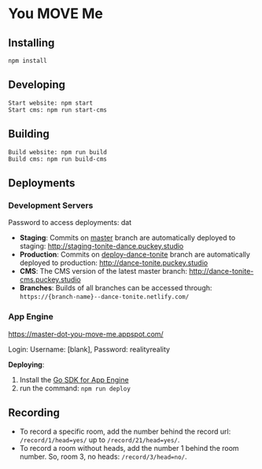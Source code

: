 # You MOVE Me

## Installing

    npm install

## Developing

    Start website: npm start
    Start cms: npm run start-cms

## Building

    Build website: npm run build
    Build cms: npm run build-cms

## Deployments

### __Development Servers__

Password to access deployments: dat

- __Staging__: Commits on [master](https://github.com/puckey/you-move-me/tree/master) branch are automatically deployed to staging: http://staging-tonite-dance.puckey.studio
- __Production__: Commits on [deploy-dance-tonite](https://github.com/puckey/you-move-me/tree/deploy-dance-tonite) branch are automatically deployed to production: http://dance-tonite.puckey.studio
- __CMS__: The CMS version of the latest master branch: http://dance-tonite-cms.puckey.studio
- __Branches__: Builds of all branches can be accessed through: `https://{branch-name}--dance-tonite.netlify.com/`

### __App Engine__

https://master-dot-you-move-me.appspot.com/

Login: Username: [blank], Password: realityreality

__Deploying__:

  1. Install the [Go SDK for App Engine](https://cloud.google.com/appengine/downloads#Google_App_Engine_SDK_for_Go)
  2. run the command: `npm run deploy`

## Recording
- To record a specific room, add the number behind the record url: `/record/1/head=yes/` up to `/record/21/head=yes/`.
- To record a room without heads, add the number 1 behind the room number. So, room 3, no heads: `/record/3/head=no/`.
